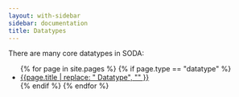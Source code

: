 ```yaml
---
layout: with-sidebar
sidebar: documentation
title: Datatypes
---
```


There are many core datatypes in SODA:

<ul>
  {% for page in site.pages %} 
    {% if page.type == "datatype" %} 
      <li><a href="{{page.url}}">{{page.title | replace: " Datatype", "" }}</a></li>
    {% endif %}
  {% endfor %}
</ul>
